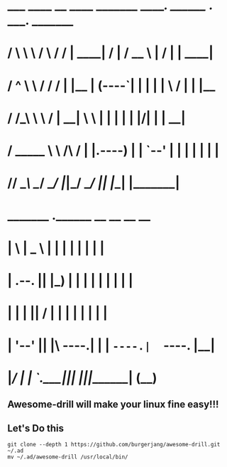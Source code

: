 #      ___   ____    __    ____  _______     _______.  ______   .___  ___.  _______ 
#     /   \  \   \  /  \  /   / |   ____|   /       | /  __  \  |   \/   | |   ____|
#    /  ^  \  \   \/    \/   /  |  |__     |   (----`|  |  |  | |  \  /  | |  |__   
#   /  /_\  \  \            /   |   __|     \   \    |  |  |  | |  |\/|  | |   __|  
#  /  _____  \  \    /\    /    |  |____.----)   |   |  `--'  | |  |  |  | |  |____ 
# /__/     \__\  \__/  \__/     |_______|_______/     \______/  |__|  |__| |_______|
#                                                                                   
#  _______  .______       __   __       __          __  
# |       \ |   _  \     |  | |  |     |  |        |  | 
# |  .--.  ||  |_)  |    |  | |  |     |  |        |  | 
# |  |  |  ||      /     |  | |  |     |  |        |  | 
# |  '--'  ||  |\  \----.|  | |  `----.|  `----.   |__| 
# |_______/ | _| `._____||__| |_______||_______|   (__) 
                                                      
## Awesome-drill will make your linux fine easy!!!
## Let's Do this


```
git clone --depth 1 https://github.com/burgerjang/awesome-drill.git ~/.ad
mv ~/.ad/awesome-drill /usr/local/bin/
